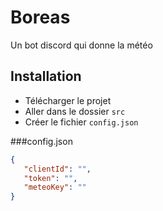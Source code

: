 # Boreas
 Un bot discord qui donne la météo
 
 ## Installation 
 - Télécharger le projet 
 - Aller dans le dossier ```src```
 - Créer le fichier ```config.json```
 
 ###config.json
 ```json
 {
    "clientId": "",
	"token": "",
    "meteoKey": ""
}
```
